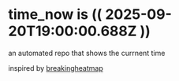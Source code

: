 # time_now is (( 2025-09-20T19:00:00.688Z ))

an automated repo that shows the currnent time

inspired by [breakingheatmap](https://github.com/breakingheatmap/breakingheatmap)